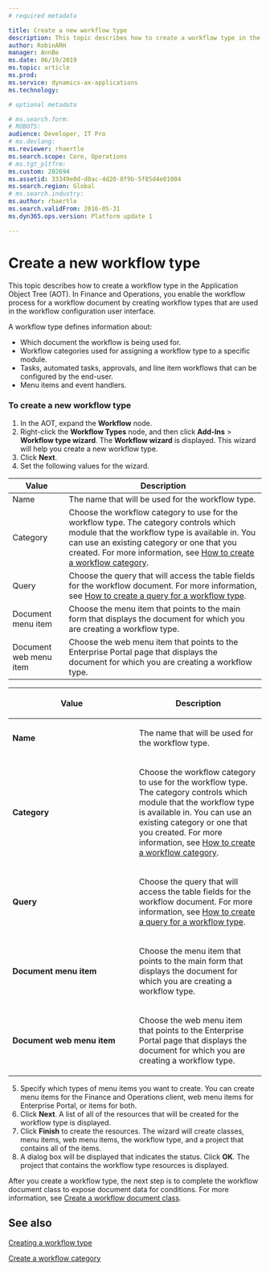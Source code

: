 ```yaml
---
# required metadata

title: Create a new workflow type
description: This topic describes how to create a workflow type in the Application Object Tree (AOT) in Dynamics 365 for Finance and Operations.
author: RobinARH
manager: AnnBe
ms.date: 06/19/2019
ms.topic: article
ms.prod: 
ms.service: dynamics-ax-applications
ms.technology: 

# optional metadata

# ms.search.form: 
# ROBOTS: 
audience: Developer, IT Pro
# ms.devlang: 
ms.reviewer: rhaertle
ms.search.scope: Core, Operations
# ms.tgt_pltfrm: 
ms.custom: 202694
ms.assetid: 33349e0d-d8ac-4d20-8f9b-5f85d4e01004
ms.search.region: Global
# ms.search.industry: 
ms.author: rhaertle
ms.search.validFrom: 2016-05-31
ms.dyn365.ops.version: Platform update 1

---
```


# Create a new workflow type 

This topic describes how to create a workflow type in the Application Object Tree (AOT). In Finance and Operations, you enable the workflow process for a workflow document by creating workflow types that are used in the workflow configuration user interface.

A workflow type defines information about:

  - Which document the workflow is being used for.
  - Workflow categories used for assigning a workflow type to a specific module.
  - Tasks, automated tasks, approvals, and line item workflows that can be configured by the end-user.
  - Menu items and event handlers.

### To create a new workflow type

1.  In the AOT, expand the **Workflow** node.
2.  Right-click the **Workflow Types** node, and then click **Add-Ins** \> **Workflow type wizard**. The **Workflow wizard** is displayed. This wizard will help you create a new workflow type.
3.  Click **Next**.
4.  Set the following values for the wizard.
    
Value | Description
|---|---|
| Name | The name that will be used for the workflow type. |
| Category | Choose the workflow category to use for the workflow type. The category controls which module that the workflow type is available in. You can use an existing category or one that you created. For more information, see [How to create a workflow category](workflow-category.md). |
| Query | Choose the query that will access the table fields for the workflow document. For more information, see <a href="query-workflow-type.md">How to create a query for a workflow type</a>. |
| Document menu item | Choose the menu item that points to the main form that displays the document for which you are creating a workflow type. |
| Document web menu item | Choose the web menu item that points to the Enterprise Portal page that displays the document for which you are creating a workflow type. |



<table>
    <colgroup>
    <col style="width: 50%" />
    <col style="width: 50%" />
    </colgroup>
    <thead>
    <tr class="header">
    <th><p>Value</p></th>
    <th><p>Description</p></th>
    </tr>
    </thead>
    <tbody>
    <tr class="odd">
    <td><p><strong>Name</strong></p></td>
    <td><p>The name that will be used for the workflow type.</p></td>
    </tr>
    <tr class="even">
    <td><p><strong>Category</strong></p></td>
    <td><p>Choose the workflow category to use for the workflow type. The category controls which module that the workflow type is available in. You can use an existing category or one that you created. For more information, see <a href="workflow-category.md">How to create a workflow category</a>.</p></td>
    </tr>
    <tr class="odd">
    <td><p><strong>Query</strong></p></td>
    <td><p>Choose the query that will access the table fields for the workflow document. For more information, see <a href="query-workflow-type.md">How to create a query for a workflow type</a>.</p></td>
    </tr>
    <tr class="even">
    <td><p><strong>Document menu item</strong></p></td>
    <td><p>Choose the menu item that points to the main form that displays the document for which you are creating a workflow type.</p></td>
    </tr>
    <tr class="odd">
    <td><p><strong>Document web menu item</strong></p></td>
    <td><p>Choose the web menu item that points to the Enterprise Portal page that displays the document for which you are creating a workflow type.</p></td>
    </tr>
    </tbody>
    </table>


5.  Specify which types of menu items you want to create. You can create menu items for the Finance and Operations client, web menu items for Enterprise Portal, or items for both.
6.  Click **Next**. A list of all of the resources that will be created for the workflow type is displayed.
7.  Click **Finish** to create the resources. The wizard will create classes, menu items, web menu items, the workflow type, and a project that contains all of the items.
8.  A dialog box will be displayed that indicates the status. Click **OK**. The project that contains the workflow type resources is displayed.

After you create a workflow type, the next step is to complete the workflow document class to expose document data for conditions. For more information, see [Create a workflow document class](workflow-type-document-create.md).

## See also

[Creating a workflow type](workflow-type-create.md)

[Create a workflow category](workflow-type-category.md)

